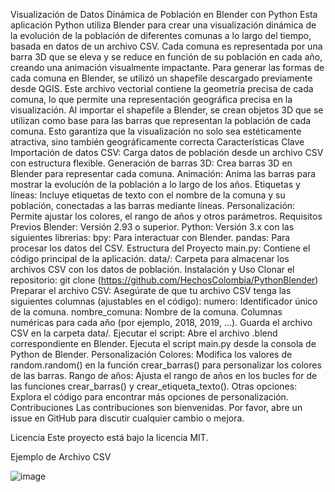 Visualización de Datos Dinámica de Población en Blender con Python
Esta aplicación Python utiliza Blender para crear una visualización dinámica de la evolución de la población de diferentes comunas a lo largo del tiempo, basada en datos de un archivo CSV. Cada comuna es representada por una barra 3D que se eleva y se reduce en función de su población en cada año, creando una animación visualmente impactante.
Para generar las formas de cada comuna en Blender, se utilizó un shapefile descargado previamente desde QGIS. Este archivo vectorial contiene la geometría precisa de cada comuna, lo que permite una representación geográfica precisa en la visualización. Al importar el shapefile a Blender, se crean objetos 3D que se utilizan como base para las barras que representan la población de cada comuna. Esto garantiza que la visualización no solo sea estéticamente atractiva, sino también geográficamente correcta
Características Clave
Importación de datos CSV: Carga datos de población desde un archivo CSV con estructura flexible.
Generación de barras 3D: Crea barras 3D en Blender para representar cada comuna.
Animación: Anima las barras para mostrar la evolución de la población a lo largo de los años.
Etiquetas y líneas: Incluye etiquetas de texto con el nombre de la comuna y su población, conectadas a las barras mediante líneas.
Personalización: Permite ajustar los colores, el rango de años y otros parámetros.
Requisitos Previos
Blender: Versión 2.93 o superior.
Python: Versión 3.x con las siguientes librerías:
bpy: Para interactuar con Blender.
pandas: Para procesar los datos del CSV.
Estructura del Proyecto
main.py: Contiene el código principal de la aplicación.
data/: Carpeta para almacenar los archivos CSV con los datos de población.
Instalación y Uso
Clonar el repositorio:
git clone (https://github.com/HechosColombia/PythonBlender)
Preparar el archivo CSV:
Asegúrate de que tu archivo CSV tenga las siguientes columnas (ajustables en el código):
numero: Identificador único de la comuna.
nombre_comuna: Nombre de la comuna.
Columnas numéricas para cada año (por ejemplo, 2018, 2019, ...).
Guarda el archivo CSV en la carpeta data/.
Ejecutar el script:
Abre el archivo .blend correspondiente en Blender.
Ejecuta el script main.py desde la consola de Python de Blender.
Personalización
Colores: Modifica los valores de random.random() en la función crear_barras() para personalizar los colores de las barras.
Rango de años: Ajusta el rango de años en los bucles for de las funciones crear_barras() y crear_etiqueta_texto().
Otras opciones: Explora el código para encontrar más opciones de personalización.
Contribuciones
Las contribuciones son bienvenidas. Por favor, abre un issue en GitHub para discutir cualquier cambio o mejora.

Licencia
Este proyecto está bajo la licencia MIT.

Ejemplo de Archivo CSV

![image](https://github.com/user-attachments/assets/8ddb8d9b-20fb-4d7d-8424-501573623398)



